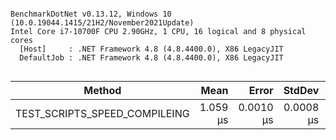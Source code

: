 ```

BenchmarkDotNet v0.13.12, Windows 10 (10.0.19044.1415/21H2/November2021Update)
Intel Core i7-10700F CPU 2.90GHz, 1 CPU, 16 logical and 8 physical cores
  [Host]     : .NET Framework 4.8 (4.8.4400.0), X86 LegacyJIT
  DefaultJob : .NET Framework 4.8 (4.8.4400.0), X86 LegacyJIT


```
| Method                        | Mean     | Error     | StdDev    | Allocated |
|------------------------------ |---------:|----------:|----------:|----------:|
| TEST_SCRIPTS_SPEED_COMPILEING | 1.059 μs | 0.0010 μs | 0.0008 μs |         - |
